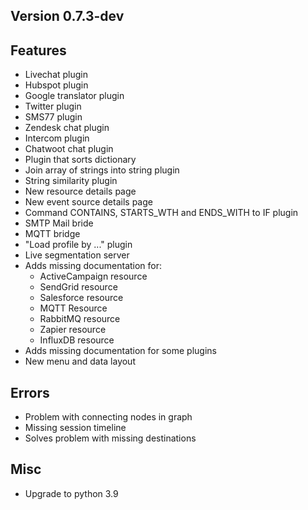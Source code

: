 Version 0.7.3-dev
----------------------------------------------------------

## Features

* Livechat plugin
* Hubspot plugin
* Google translator plugin
* Twitter plugin
* SMS77 plugin
* Zendesk chat plugin
* Intercom plugin
* Chatwoot chat plugin
* Plugin that sorts dictionary
* Join array of strings into string plugin
* String similarity plugin
* New resource details page
* New event source details page
* Command CONTAINS, STARTS_WTH and ENDS_WITH to IF plugin
* SMTP Mail bride
* MQTT bridge
* "Load profile by ..." plugin
* Live segmentation server
* Adds missing documentation for:
  * ActiveCampaign resource
  * SendGrid resource
  * Salesforce resource
  * MQTT Resource
  * RabbitMQ resource 
  * Zapier resource
  * InfluxDB resource
* Adds missing documentation for some plugins
* New menu and data layout

## Errors

* Problem with connecting nodes in graph 
* Missing session timeline
* Solves problem with missing destinations

## Misc

* Upgrade to python 3.9
